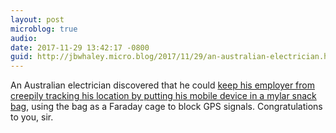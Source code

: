 ```yaml
---
layout: post
microblog: true
audio: 
date: 2017-11-29 13:42:17 -0800
guid: http://jbwhaley.micro.blog/2017/11/29/an-australian-electrician.html
---
```

An Australian electrician discovered that he could [keep his employer from creepily tracking his location by putting his mobile device in a mylar snack bag](https://arstechnica.com/information-technology/2017/11/australian-man-uses-snack-bags-as-faraday-cage-to-block-tracking-by-employer/), using the bag as a Faraday cage to block GPS signals. Congratulations to you, sir.
